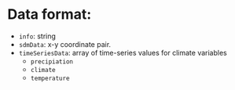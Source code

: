 # Data format:
- ```info```: string
- ```sdmData```: x-y coordinate pair.
- ```timeSeriesData```: array of time-series values for climate variables
  - ```precipiation```
  - ```climate```
  - ```temperature```